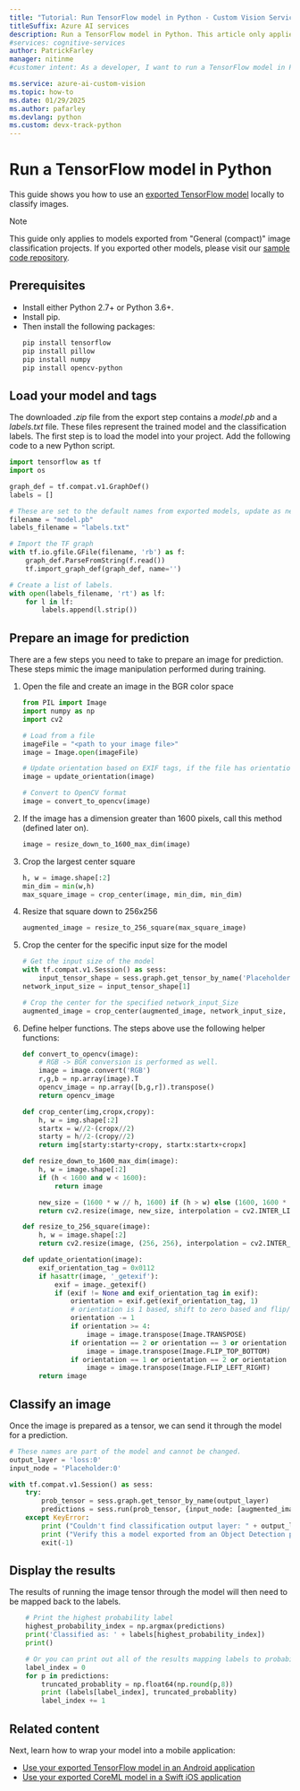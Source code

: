 ```yaml
---
title: "Tutorial: Run TensorFlow model in Python - Custom Vision Service"
titleSuffix: Azure AI services
description: Run a TensorFlow model in Python. This article only applies to models exported from image classification projects in the Custom Vision service.
#services: cognitive-services
author: PatrickFarley
manager: nitinme
#customer intent: As a developer, I want to run a TensorFlow model in Python so that I can classify images locally.

ms.service: azure-ai-custom-vision
ms.topic: how-to
ms.date: 01/29/2025
ms.author: pafarley
ms.devlang: python
ms.custom: devx-track-python
---
```


# Run a TensorFlow model in Python

This guide shows you how to use an [exported TensorFlow model](./export-your-model.md) locally to classify images.

> [!NOTE]
> This guide only applies to models exported from "General (compact)" image classification projects. If you exported other models, please visit our [sample code repository](https://github.com/Azure-Samples/customvision-export-samples).

## Prerequisites

- Install either Python 2.7+ or Python 3.6+.
- Install pip.
- Then install the following packages:
    ```bash
    pip install tensorflow
    pip install pillow
    pip install numpy
    pip install opencv-python
    ```

## Load your model and tags

The downloaded _.zip_ file from the export step contains a _model.pb_ and a _labels.txt_ file. These files represent the trained model and the classification labels. The first step is to load the model into your project. Add the following code to a new Python script.

```Python
import tensorflow as tf
import os

graph_def = tf.compat.v1.GraphDef()
labels = []

# These are set to the default names from exported models, update as needed.
filename = "model.pb"
labels_filename = "labels.txt"

# Import the TF graph
with tf.io.gfile.GFile(filename, 'rb') as f:
    graph_def.ParseFromString(f.read())
    tf.import_graph_def(graph_def, name='')

# Create a list of labels.
with open(labels_filename, 'rt') as lf:
    for l in lf:
        labels.append(l.strip())
```

## Prepare an image for prediction

There are a few steps you need to take to prepare an image for prediction. These steps mimic the image manipulation performed during training.

1. Open the file and create an image in the BGR color space

    ```Python
    from PIL import Image
    import numpy as np
    import cv2

    # Load from a file
    imageFile = "<path to your image file>"
    image = Image.open(imageFile)

    # Update orientation based on EXIF tags, if the file has orientation info.
    image = update_orientation(image)

    # Convert to OpenCV format
    image = convert_to_opencv(image)
    ```

1. If the image has a dimension greater than 1600 pixels, call this method (defined later on).

    ```Python
    image = resize_down_to_1600_max_dim(image)
    ```

1. Crop the largest center square

    ```Python
    h, w = image.shape[:2]
    min_dim = min(w,h)
    max_square_image = crop_center(image, min_dim, min_dim)
    ```

1. Resize that square down to 256x256

    ```Python
    augmented_image = resize_to_256_square(max_square_image)
    ```

1. Crop the center for the specific input size for the model

    ```Python
    # Get the input size of the model
    with tf.compat.v1.Session() as sess:
        input_tensor_shape = sess.graph.get_tensor_by_name('Placeholder:0').shape.as_list()
    network_input_size = input_tensor_shape[1]

    # Crop the center for the specified network_input_Size
    augmented_image = crop_center(augmented_image, network_input_size, network_input_size)

    ```

1. Define helper functions. The steps above use the following helper functions:

    ```Python
    def convert_to_opencv(image):
        # RGB -> BGR conversion is performed as well.
        image = image.convert('RGB')
        r,g,b = np.array(image).T
        opencv_image = np.array([b,g,r]).transpose()
        return opencv_image

    def crop_center(img,cropx,cropy):
        h, w = img.shape[:2]
        startx = w//2-(cropx//2)
        starty = h//2-(cropy//2)
        return img[starty:starty+cropy, startx:startx+cropx]

    def resize_down_to_1600_max_dim(image):
        h, w = image.shape[:2]
        if (h < 1600 and w < 1600):
            return image

        new_size = (1600 * w // h, 1600) if (h > w) else (1600, 1600 * h // w)
        return cv2.resize(image, new_size, interpolation = cv2.INTER_LINEAR)

    def resize_to_256_square(image):
        h, w = image.shape[:2]
        return cv2.resize(image, (256, 256), interpolation = cv2.INTER_LINEAR)

    def update_orientation(image):
        exif_orientation_tag = 0x0112
        if hasattr(image, '_getexif'):
            exif = image._getexif()
            if (exif != None and exif_orientation_tag in exif):
                orientation = exif.get(exif_orientation_tag, 1)
                # orientation is 1 based, shift to zero based and flip/transpose based on 0-based values
                orientation -= 1
                if orientation >= 4:
                    image = image.transpose(Image.TRANSPOSE)
                if orientation == 2 or orientation == 3 or orientation == 6 or orientation == 7:
                    image = image.transpose(Image.FLIP_TOP_BOTTOM)
                if orientation == 1 or orientation == 2 or orientation == 5 or orientation == 6:
                    image = image.transpose(Image.FLIP_LEFT_RIGHT)
        return image
    ```

## Classify an image

Once the image is prepared as a tensor, we can send it through the model for a prediction.

```Python
# These names are part of the model and cannot be changed.
output_layer = 'loss:0'
input_node = 'Placeholder:0'

with tf.compat.v1.Session() as sess:
    try:
        prob_tensor = sess.graph.get_tensor_by_name(output_layer)
        predictions = sess.run(prob_tensor, {input_node: [augmented_image] })
    except KeyError:
        print ("Couldn't find classification output layer: " + output_layer + ".")
        print ("Verify this a model exported from an Object Detection project.")
        exit(-1)
```

## Display the results

The results of running the image tensor through the model will then need to be mapped back to the labels.

```Python
    # Print the highest probability label
    highest_probability_index = np.argmax(predictions)
    print('Classified as: ' + labels[highest_probability_index])
    print()

    # Or you can print out all of the results mapping labels to probabilities.
    label_index = 0
    for p in predictions:
        truncated_probablity = np.float64(np.round(p,8))
        print (labels[label_index], truncated_probablity)
        label_index += 1
```

## Related content

Next, learn how to wrap your model into a mobile application:
* [Use your exported TensorFlow model in an Android application](https://github.com/Azure-Samples/cognitive-services-android-customvision-sample)
* [Use your exported CoreML model in a Swift iOS application](https://go.microsoft.com/fwlink/?linkid=857726)
